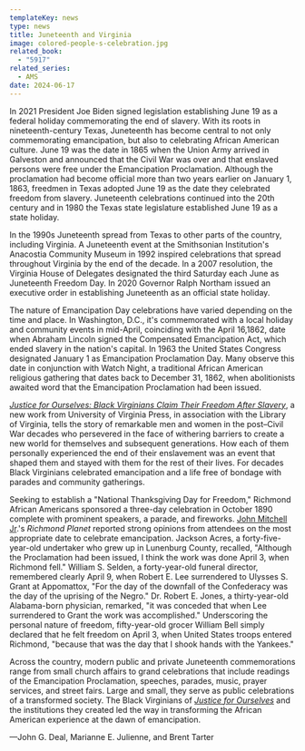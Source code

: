 ```yaml
---
templateKey: news
type: news
title: Juneteenth and Virginia
image: colored-people-s-celebration.jpg
related_book:
  - "5917"
related_series:
  - AMS
date: 2024-06-17
---
```

In 2021 President Joe Biden signed legislation establishing June 19 as a federal holiday commemorating the end of slavery. With its roots in nineteenth-century Texas, Juneteenth has become central to not only commemorating emancipation, but also to celebrating African American culture. June 19 was the date in 1865 when the Union Army arrived in Galveston and announced that the Civil War was over and that enslaved persons were free under the Emancipation Proclamation. Although the proclamation had become official more than two years earlier on January 1, 1863, freedmen in Texas adopted June 19 as the date they celebrated freedom from slavery. Juneteenth celebrations continued into the 20th century and in 1980 the Texas state legislature established June 19 as a state holiday.

In the 1990s Juneteenth spread from Texas to other parts of the country, including Virginia. A Juneteenth event at the Smithsonian Institution's Anacostia Community Museum in 1992 inspired celebrations that spread throughout Virginia  by the end of the decade. In a 2007 resolution, the Virginia House of Delegates designated the third Saturday each June as Juneteenth Freedom Day. In 2020 Governor Ralph Northam issued an executive order in establishing Juneteenth as an official state holiday. 

The nature of Emancipation Day celebrations have varied depending on the time and place. In Washington, D.C., it's commemorated with a local holiday and community events in mid-April, coinciding with the April 16,1862, date when Abraham Lincoln signed the Compensated Emancipation Act, which ended slavery in the nation's capital. In 1963 the United States Congress designated January 1 as Emancipation Proclamation Day. Many observe this date in conjunction with Watch Night, a traditional African American religious gathering that dates back to December 31, 1862, when abolitionists awaited word that the Emancipation Proclamation had been issued. 

*[Justice for Ourselves: Black Virginians Claim Their Freedom After Slavery](https://upress.virginia.edu/title/5917/)*, a new work from University of Virginia Press, in association with the Library of Virginia, tells the story of remarkable men and women in the post–Civil War decades who persevered in the face of withering barriers to create a new world for themselves and subsequent generations. How each of them personally experienced the end of their enslavement was  an event that shaped them and stayed with them for the rest of their lives. For decades Black Virginians celebrated emancipation and a life free of bondage with parades and community gatherings.

Seeking to establish a "National Thanksgiving Day for Freedom," Richmond African Americans sponsored a three-day celebration in October 1890 complete with prominent speakers, a parade, and fireworks. [John Mitchell Jr](https://upress.virginia.edu/title/3219/).'s *Richmond Planet* reported strong opinions from attendees on the most appropriate date to celebrate emancipation. Jackson Acres, a forty-five-year-old undertaker who grew up in Lunenburg County, recalled, "Although the Proclamation had been issued, I think the work was done April 3, when Richmond fell." William S. Selden, a forty-year-old funeral director, remembered clearly April 9, when Robert E. Lee surrendered to Ulysses S. Grant at Appomattox, "For the day of the downfall of the Confederacy was the day of the uprising of the Negro." Dr. Robert E. Jones, a thirty-year-old Alabama-born physician, remarked, "it was conceded that when Lee surrendered to Grant the work was accomplished." Underscoring the personal nature of freedom, fifty-year-old grocer William Bell simply declared that he felt freedom on April 3, when United States troops entered Richmond, "because that was the day that I shook hands with the Yankees."

Across the country, modern public and private Juneteenth commemorations range from small church affairs to grand celebrations that include readings of the Emancipation Proclamation, speeches, parades, music, prayer services, and street fairs. Large and small, they serve as public celebrations of a transformed society. The Black Virginians of *[Justice for Ourselves](https://upress.virginia.edu/title/5917/)* and the institutions they created led the way in transforming the African American experience at the dawn of emancipation.

—John G. Deal, Marianne E. Julienne, and Brent Tarter